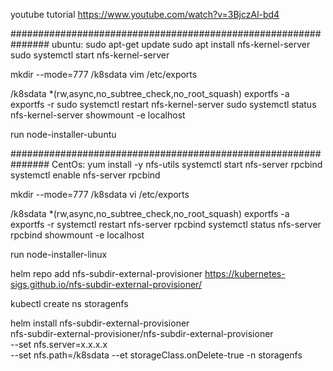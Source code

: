 youtube tutorial
https://www.youtube.com/watch?v=3BjczAl-bd4

###############################################################
ubuntu:
sudo apt-get update
sudo apt install nfs-kernel-server
sudo systemctl start nfs-kernel-server

mkdir --mode=777 /k8sdata
vim  /etc/exports 

/k8sdata *(rw,async,no_subtree_check,no_root_squash)
exportfs -a
exportfs -r
sudo systemctl restart nfs-kernel-server
sudo systemctl status nfs-kernel-server
showmount -e localhost

run node-installer-ubuntu

###############################################################
CentOs:
yum install -y nfs-utils
systemctl start nfs-server rpcbind
systemctl enable nfs-server rpcbind

mkdir --mode=777 /k8sdata
vi /etc/exports

/k8sdata *(rw,async,no_subtree_check,no_root_squash)
exportfs -a
exportfs -r
systemctl restart nfs-server rpcbind
systemctl status nfs-server rpcbind
showmount -e localhost

run node-installer-linux

helm repo add nfs-subdir-external-provisioner https://kubernetes-sigs.github.io/nfs-subdir-external-provisioner/

kubectl create ns storagenfs


helm install nfs-subdir-external-provisioner \
nfs-subdir-external-provisioner/nfs-subdir-external-provisioner \
    --set nfs.server=x.x.x.x \
    --set nfs.path=/k8sdata
    --et storageClass.onDelete-true -n storagenfs
